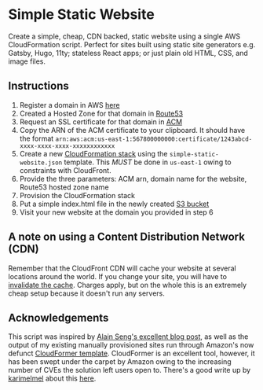 # Simple Static Website
Create a simple, cheap, CDN backed, static website using a single AWS CloudFormation script. Perfect for sites built using static site generators e.g. Gatsby, Hugo, 11ty; stateless React apps; or just plain old HTML, CSS, and image files.

## Instructions
1. Register a domain in AWS [here](https://console.aws.amazon.com/route53/home#DomainListing:)
2. Created a Hosted Zone for that domain in [Route53](https://console.aws.amazon.com/route53/v2/hostedzones#)
3. Request an SSL certificate for that domain in [ACM](https://console.aws.amazon.com/acm/home)
4. Copy the ARN of the ACM certificate to your clipboard. It should have the format `arn:aws:acm:us-east-1:567800000000:certificate/1243abcd-xxxx-xxxx-xxxx-xxxxxxxxxxxx`
5. Create a new [CloudFormation stack](https://console.aws.amazon.com/cloudformation/home?region=us-east-1) using the `simple-static-website.json` template. This *MUST* be done in `us-east-1` owing to constraints with CloudFront.
6. Provide the three parameters: ACM arn, domain name for the website, Route53 hosted zone name
7. Provision the CloudFormation stack
8. Put a simple index.html file in the newly created [S3 bucket](https://s3.console.aws.amazon.com/s3/home)
9. Visit your new website at the domain you provided in step 6

## A note on using a Content Distribution Network (CDN)
Remember that the CloudFront CDN will cache your website at several locations around the world. If you change your site, you will have to [invalidate the cache](https://www.simplified.guide/aws/cloudfront/invalidate-cache). Charges apply, but on the whole this is an extremely cheap setup because it doesn't run any servers.

## Acknowledgements
This script was inspired by [Alain Seng's excellent blog post](https://medium.com/@Al-un/aws-cloudformation-https-static-website-s3-route53-cloudfront-438090157c1f), as well as the output of my existing manually provisioned sites run through Amazon's now defunct [CloudFormer template](https://web.archive.org/web/20191203150607/https://docs.aws.amazon.com/AWSCloudFormation/latest/UserGuide/cfn-using-cloudformer.html). CloudFormer is an excellent tool, however, it has been swept under the carpet by Amazon owing to the increasing number of CVEs the solution left users open to. There's a good write up by [karimelmel](https://github.com/karimelmel) about this [here](https://blog.karims.cloud/2020/09/25/cloudformer-review-part-1.html).

